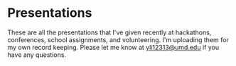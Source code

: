 # Presentations
These are all the presentations that I've given recently at hackathons, conferences, school assignments, and volunteering. I'm uploading them for my own record keeping. Please let me know at yli12313@umd.edu if you have any questions.
